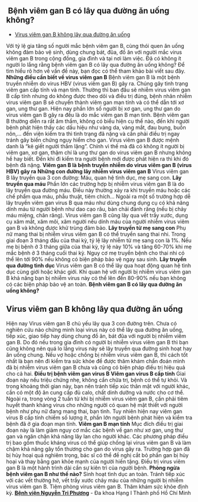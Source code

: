 ## ️ Bệnh viêm gan B có lây qua đường ăn uống không?

  * [Virus viêm gan B không lây qua đường ăn uống](https://bvnguyentriphuong.com.vn/benh-truyen-nhiem/benh-viem-gan-b-co-lay-qua-duong-an-uong-khong#virus-vim-gan-b-khng-ly-qua-ng-n-ung)


Với tỷ lệ gia tăng số người mắc bệnh viêm gan B, cùng thói quen ăn uống không đảm bảo vệ sinh, dùng chung bát, đũa, đồ ăn với người mắc virus viêm gan B trong cộng đồng, gia đình và tại nơi làm việc. Đã có không ít người lo lắng rằng bệnh viêm gan B có lây qua đường ăn uống không? Để tìm hiểu rõ hơn về vấn đề này, bạn đọc có thể tham khảo bài viết sau đây.
**Những điều cần biết về virus viêm gan B**
Bệnh viêm gan B là một bệnh truyền nhiễm do virus HBV (virus viêm gan B) gây ra. Chúng gây tình trạng viêm gan cấp tính và mạn tính. Thường thì ban đầu sẽ nhiễm virus viêm gan B cấp tính nhưng do không được theo dõi và điều trị đúng, bệnh nhân nhiễm virus viêm gan B sẽ chuyển thành viêm gan mạn tính và có thể dẫn tới xơ gan, ung thư gan. Hiện nay phần lớn số người bị xơ gan, ung thư gan do virus viêm gan B gây ra đều là do mắc viêm gan B mạn tính.
Bệnh viêm gan B thường diễn ra rất âm thầm, không có biểu hiện cụ thể nào, đến khi người bệnh phát hiện thấy các dấu hiệu như vàng da, vàng mắt, đau bụng, buồn nôn,… đến viện kiểm tra thì tình trạng đã nặng và cần phải điều trị ngay tránh gây biến chứng nguy hiểm cho gan. Virus viêm gan B được mệnh danh là “kẻ giết người thầm lặng”. Chính vì thế mà đã có không ít người bị viêm gan, xơ gan, thậm chí là ung thư gan do virus viêm gan B nhưng không hề hay biết. Đến khi đi kiểm tra người bệnh mới được phát hiện ra thì khi đó bệnh đã nặng.
**Viêm gan B là bệnh truyền nhiễm do virus viêm gan B (virus HBV) gây ra**
**Những con đường lây nhiễm virus viêm gan B**
Virus viêm gan B lây truyền qua 3 con đường: Máu, quan hệ tình dục, mẹ sang con.
**Lây truyền qua máu**
Phần lớn các trường hợp bị nhiễm virus viêm gan B là do lây truyền qua đường máu. Điều này thường xảy ra khi truyền máu hoặc các chế phẩm qua máu, phẫu thuật, tiêm chích… Ngoài ra một số trường hợp dễ lây truyền viêm gan virus B qua máu như dùng chung dụng cụ có khả năng dính máu từ người bệnh như dao cạo râu, bàn chải đánh răng (nếu bị chảy máu miệng, chân răng). Virus viêm gan B cũng lây qua vết trầy xước, dụng cụ xăm mắt, xăm môi, xăm người nếu dính máu của người nhiễm virus viêm gan B và không được khử trùng đảm bảo.
**Lây truyền từ mẹ sang con**
Phụ nữ mang thai bị nhiễm virus viêm gan B có thể truyền sang thai nhi. Trong giai đoạn 3 tháng đầu của thai kỳ, tỷ lệ lây nhiễm từ mẹ sang con là 1%. Nếu mẹ bị bệnh ở 3 tháng giữa của thai kỳ, tỷ lệ này 10% và tăng 60-70% khi mẹ mắc bệnh ở 3 tháng cuối thai kỳ. Nguy cơ mẹ truyền bệnh cho thai nhi có thể lên tới 90% nếu không có biện pháp bảo vệ ngay sau sinh.
**Lây truyền qua đường tình dục**
Virus viêm gan B có thể lây qua hoạt động quan hệ tình dục cùng giới hoặc khác giới. Khi quan hệ với người bị nhiễm virus viêm gan B khả năng bạn bị nhiễm virus này có thể lên đến 80-90% nếu bạn không có các biện pháp bảo vệ an toàn.
**Bệnh viêm gan B có lây qua đường ăn uống không?**
## **Virus viêm gan B không lây qua đường ăn uống**
Hiện nay Virus viêm gan B chủ yếu lây qua 3 con đường trên. Chưa có nghiên cứu nào chứng minh loại virus này có thể lây qua đường ăn uống, tiếp xúc, giao tiếp hay dùng chung đồ ăn, bát đũa với người bị nhiễm viêm gan B. Do đó nếu trong gia đình có người bị nhiễm virus viêm gan B thì bạn cũng không nên quá lo lắng virus này sẽ lây truyền qua đường sinh hoạt hay ăn uống chung. Nếu vợ hoặc chồng bị nhiễm virus viêm gan B, thì cách tốt nhất là bạn nên đi kiểm tra sức khỏe để được thăm khám chẩn đoán mình đã bị nhiễm virus viêm gan B chưa và cũng có biện pháp điều trị hiệu quả cho cả hai.
**Điều trị bệnh viêm gan virus B**
**Viêm gan virus B cấp tính**
Giai đoạn này nếu triệu chứng nhẹ, không cần chữa trị, bệnh có thể tự khỏi. Và trong khoảng thời gian này, bạn nên tránh tiếp xúc thân mật với người khác, cần có một độ ăn cung cấp đủ calo, chất dinh dưỡng và nước cho cơ thể.
Ngoài ra, trong vòng 2 tuần từ khi bị nhiễm virus viêm gan B, cần phải tiêm huyết thanh kháng virus cho những người có quan hệ mật thiết với người bệnh như phụ nữ đang mang thai, bạn tình. Tuy nhiên hiện nay viêm gan virus B cấp tính chiếm số lượng ít, phần lớn người bệnh phát hiện và kiểm tra bệnh đã ở gia đoạn mạn tính.
**Viêm gan B mạn tính**
Mục đích điều trị giai đoạn này là làm giảm nguy cơ mắc các bệnh về gan như xơ gan, ung thư gan và ngăn chặn khả năng lây lan cho người khác. Các phương pháp điều trị bao gồm thuốc kháng virus có thể giúp chống lại virus viêm gan B và làm chậm khả năng gây tổn thương cho gan do virus gây ra. Trường hợp gan đã bị hủy hoại quá nghiêm trọng, bác sĩ có thể đề nghị cắt bỏ phần gan bị hủy hoại và thay bằng gan khỏe mạnh của người hiến tặng. Điều trị virus viêm gan B là một hành trình dài cần sự kiên trì của người bệnh.
**Phòng ngừa bệnh viêm gan B như thế nào?**
Sinh hoạt tình dục an toàn.
Tránh tiếp xúc với các vết thường hở, vết trầy xước chảy máu của những người bị nhiễm virus viêm gan B.
Tiêm phòng virus viêm gan B.
Thăm khám sức khỏe định kỳ.
**[Bệnh viện Nguyễn Tri Phương](https://bvnguyentriphuong.com.vn/)** - Đa khoa Hạng I Thành phố Hồ Chí Minh
